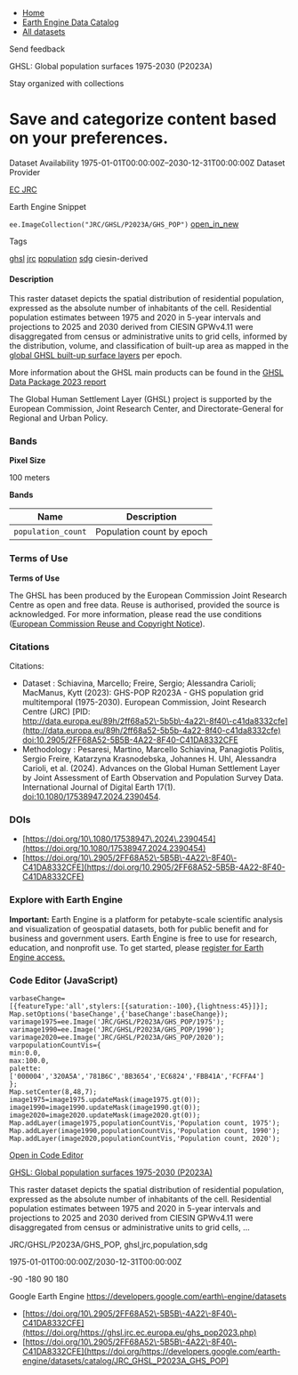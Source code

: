 



* [Home](https://developers.google.com/)
* [Earth Engine Data Catalog](https://developers.google.com/earth-engine/datasets)
* [All datasets](https://developers.google.com/earth-engine/datasets/catalog)





 
 
 Send feedback
 
 

GHSL: Global population surfaces 1975\-2030 (P2023A)


 
 Stay organized with collections
 

 
 Save and categorize content based on your preferences.
======================================================================================================================================================








Dataset Availability
1975\-01\-01T00:00:00Z–2030\-12\-31T00:00:00Z
Dataset Provider


[EC JRC](https://ghsl.jrc.ec.europa.eu/ghs_pop2023.php)



Earth Engine Snippet


`ee.ImageCollection("JRC/GHSL/P2023A/GHS_POP")` 
[open\_in\_new](https://code.earthengine.google.com/?scriptPath=Examples:Datasets/JRC/JRC_GHSL_P2023A_GHS_POP)





Tags


[ghsl](/earth-engine/datasets/tags/ghsl)
[jrc](/earth-engine/datasets/tags/jrc)
[population](/earth-engine/datasets/tags/population)
[sdg](/earth-engine/datasets/tags/sdg)
ciesin\-derived








#### Description



This raster dataset depicts the spatial distribution of residential
population, expressed as the absolute number of inhabitants of the cell.
Residential population estimates between 1975 and 2020 in 5\-year intervals
and projections to 2025 and 2030 derived from CIESIN GPWv4\.11 were
disaggregated from census or administrative units to grid cells, informed by
the distribution, volume, and classification of built\-up area as mapped in
the [global GHSL built\-up surface layers](https://developers.google.com/earth-engine/datasets/catalog/JRC_GHSL_P2023A_GHS_BUILT_S)
per epoch.


More information about the GHSL main products can be found in the
[GHSL Data Package 2023 report](https://ghsl.jrc.ec.europa.eu/documents/GHSL_Data_Package_2023.pdf?t=1683540422)


The Global Human Settlement Layer (GHSL) project is supported by the
European Commission, Joint Research Center, and Directorate\-General for
Regional and Urban Policy.





### Bands



**Pixel Size**
  
100 meters



**Bands**




| Name | Description |
| --- | --- |
| `population_count` | Population count by epoch |




### Terms of Use


**Terms of Use**


The GHSL has been produced by the European Commission Joint Research Centre
as open and free data. Reuse is authorised, provided the source is
acknowledged. For more information, please read the use conditions ([European
Commission Reuse and Copyright Notice](https://ec.europa.eu/info/legal-notice_en)).




### Citations



Citations:
* Dataset : Schiavina, Marcello; Freire, Sergio; Alessandra Carioli;
MacManus, Kytt (2023\): GHS\-POP R2023A \- GHS population grid
multitemporal (1975\-2030\). European Commission, Joint Research Centre
(JRC)
[PID: http://data.europa.eu/89h/2ff68a52\-5b5b\-4a22\-8f40\-c41da8332cfe](http://data.europa.eu/89h/2ff68a52-5b5b-4a22-8f40-c41da8332cfe)
[doi:10\.2905/2FF68A52\-5B5B\-4A22\-8F40\-C41DA8332CFE](https://doi.org/10.2905/2FF68A52-5B5B-4A22-8F40-C41DA8332CFE)
* Methodology : Pesaresi, Martino, Marcello Schiavina, Panagiotis Politis,
Sergio Freire, Katarzyna Krasnodebska,
Johannes H. Uhl, Alessandra Carioli, et al. (2024\). Advances on the
Global Human Settlement Layer by Joint Assessment of Earth Observation
and Population Survey Data. International Journal of Digital Earth 17(1\).
[doi:10\.1080/17538947\.2024\.2390454](https://doi.org/10.1080/17538947.2024.2390454).





### DOIs


* [https://doi.org/10\.1080/17538947\.2024\.2390454](https://doi.org/10.1080/17538947.2024.2390454)
* [https://doi.org/10\.2905/2FF68A52\-5B5B\-4A22\-8F40\-C41DA8332CFE](https://doi.org/10.2905/2FF68A52-5B5B-4A22-8F40-C41DA8332CFE)




### Explore with Earth Engine


**Important:** 
 Earth Engine is a platform for petabyte\-scale scientific analysis and visualization of
 geospatial datasets, both for public benefit and for business and government users.
 Earth Engine is free to use for research, education, and nonprofit use. To get started, please
 [register for Earth Engine access.](https://console.cloud.google.com/earth-engine)



### Code Editor (JavaScript)



```
varbaseChange=
[{featureType:'all',stylers:[{saturation:-100},{lightness:45}]}];
Map.setOptions('baseChange',{'baseChange':baseChange});
varimage1975=ee.Image('JRC/GHSL/P2023A/GHS_POP/1975');
varimage1990=ee.Image('JRC/GHSL/P2023A/GHS_POP/1990');
varimage2020=ee.Image('JRC/GHSL/P2023A/GHS_POP/2020');
varpopulationCountVis={
min:0.0,
max:100.0,
palette:
['000004','320A5A','781B6C','BB3654','EC6824','FBB41A','FCFFA4']
};
Map.setCenter(8,48,7);
image1975=image1975.updateMask(image1975.gt(0));
image1990=image1990.updateMask(image1990.gt(0));
image2020=image2020.updateMask(image2020.gt(0));
Map.addLayer(image1975,populationCountVis,'Population count, 1975');
Map.addLayer(image1990,populationCountVis,'Population count, 1990');
Map.addLayer(image2020,populationCountVis,'Population count, 2020');
```



[Open in Code Editor](https://code.earthengine.google.com/?scriptPath=Examples:Datasets/JRC/JRC_GHSL_P2023A_GHS_POP)


[GHSL: Global population surfaces 1975\-2030 (P2023A)](/earth-engine/datasets/catalog/JRC_GHSL_P2023A_GHS_POP)

This raster dataset depicts the spatial distribution of residential population, expressed as the absolute number of inhabitants of the cell. Residential population estimates between 1975 and 2020 in 5\-year intervals and projections to 2025 and 2030 derived from CIESIN GPWv4\.11 were disaggregated from census or administrative units to grid cells, …

 JRC/GHSL/P2023A/GHS\_POP,
 ghsl,jrc,population,sdg

1975\-01\-01T00:00:00Z/2030\-12\-31T00:00:00Z



 \-90 \-180 90 180
 



Google Earth Engine
https://developers.google.com/earth\-engine/datasets

* [https://doi.org/10\.2905/2FF68A52\-5B5B\-4A22\-8F40\-C41DA8332CFE](https://doi.org/https://ghsl.jrc.ec.europa.eu/ghs_pop2023.php)
* [https://doi.org/10\.2905/2FF68A52\-5B5B\-4A22\-8F40\-C41DA8332CFE](https://doi.org/https://developers.google.com/earth-engine/datasets/catalog/JRC_GHSL_P2023A_GHS_POP)









